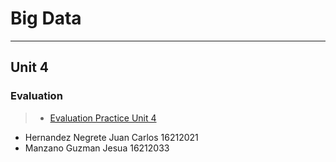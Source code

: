 # Big Data
_____


## Unit 4

### Evaluation
> * [Evaluation Practice Unit 4](https://github.com/JesuaMG/BigData/tree/Unit_4/Unit4/Evaluation)

- Hernandez Negrete Juan Carlos 16212021
- Manzano Guzman Jesua 16212033
